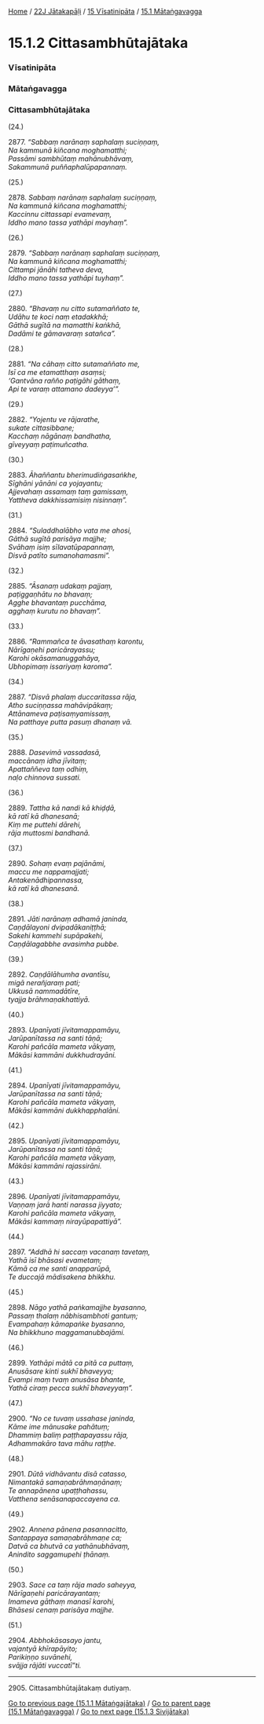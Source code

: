 
[Home](/) / [22J Jātakapāḷi](/tipitaka/22J.md) / [15 Vīsatinipāta](/tipitaka/22J/15.md) / [15.1 Mātaṅgavagga](/tipitaka/22J/15/15.1.md)

# 15.1.2 Cittasambhūtajātaka

### Vīsatinipāta

### Mātaṅgavagga

### Cittasambhūtajātaka

(24.)

2877\. _“Sabbaṃ narānaṃ saphalaṃ suciṇṇaṃ,_  
_Na kammunā kiñcana moghamatthi;_  
_Passāmi sambhūtaṃ mahānubhāvaṃ,_  
_Sakammunā puññaphalūpapannaṃ._  


(25.)

2878\. _Sabbaṃ narānaṃ saphalaṃ suciṇṇaṃ,_  
_Na kammunā kiñcana moghamatthi;_  
_Kaccinnu cittassapi evamevaṃ,_  
_Iddho mano tassa yathāpi mayhaṃ”._  


(26.)

2879\. _“Sabbaṃ narānaṃ saphalaṃ suciṇṇaṃ,_  
_Na kammunā kiñcana moghamatthi;_  
_Cittampi jānāhi tatheva deva,_  
_Iddho mano tassa yathāpi tuyhaṃ”._  


(27.)

2880\. _“Bhavaṃ nu citto sutamaññato te,_  
_Udāhu te koci naṃ etadakkhā;_  
_Gāthā sugītā na mamatthi kaṅkhā,_  
_Dadāmi te gāmavaraṃ satañca”._  


(28.)

2881\. _“Na cāhaṃ citto sutamaññato me,_  
_Isī ca me etamatthaṃ asaṃsi;_  
_‘Gantvāna rañño paṭigāhi gāthaṃ,_  
_Api te varaṃ attamano dadeyya’”._  


(29.)

2882\. _“Yojentu ve rājarathe,_  
_sukate cittasibbane;_  
_Kacchaṃ nāgānaṃ bandhatha,_  
_gīveyyaṃ paṭimuñcatha._  


(30.)

2883\. _Āhaññantu bherimudiṅgasaṅkhe,_  
_Sīghāni yānāni ca yojayantu;_  
_Ajjevahaṃ assamaṃ taṃ gamissaṃ,_  
_Yattheva dakkhissamisiṃ nisinnaṃ”._  


(31.)

2884\. _“Suladdhalābho vata me ahosi,_  
_Gāthā sugītā parisāya majjhe;_  
_Svāhaṃ isiṃ sīlavatūpapannaṃ,_  
_Disvā patīto sumanohamasmi”._  


(32.)

2885\. _“Āsanaṃ udakaṃ pajjaṃ,_  
_paṭiggaṇhātu no bhavaṃ;_  
_Agghe bhavantaṃ pucchāma,_  
_agghaṃ kurutu no bhavaṃ”._  


(33.)

2886\. _“Rammañca te āvasathaṃ karontu,_  
_Nārīgaṇehi paricārayassu;_  
_Karohi okāsamanuggahāya,_  
_Ubhopimaṃ issariyaṃ karoma”._  


(34.)

2887\. _“Disvā phalaṃ duccaritassa rāja,_  
_Atho suciṇṇassa mahāvipākaṃ;_  
_Attānameva paṭisaṃyamissaṃ,_  
_Na patthaye putta pasuṃ dhanaṃ vā._  


(35.)

2888\. _Dasevimā vassadasā,_  
_maccānaṃ idha jīvitaṃ;_  
_Apattaññeva taṃ odhiṃ,_  
_naḷo chinnova sussati._  


(36.)

2889\. _Tattha kā nandi kā khiḍḍā,_  
_kā ratī kā dhanesanā;_  
_Kiṃ me puttehi dārehi,_  
_rāja muttosmi bandhanā._  


(37.)

2890\. _Sohaṃ evaṃ pajānāmi,_  
_maccu me nappamajjati;_  
_Antakenādhipannassa,_  
_kā ratī kā dhanesanā._  


(38.)

2891\. _Jāti narānaṃ adhamā janinda,_  
_Caṇḍālayoni dvipadākaniṭṭhā;_  
_Sakehi kammehi supāpakehi,_  
_Caṇḍālagabbhe avasimha pubbe._  


(39.)

2892\. _Caṇḍālāhumha avantīsu,_  
_migā nerañjaraṃ pati;_  
_Ukkusā nammadātīre,_  
_tyajja brāhmaṇakhattiyā._  


(40.)

2893\. _Upanīyati jīvitamappamāyu,_  
_Jarūpanītassa na santi tāṇā;_  
_Karohi pañcāla mameta vākyaṃ,_  
_Mākāsi kammāni dukkhudrayāni._  


(41.)

2894\. _Upanīyati jīvitamappamāyu,_  
_Jarūpanītassa na santi tāṇā;_  
_Karohi pañcāla mameta vākyaṃ,_  
_Mākāsi kammāni dukkhapphalāni._  


(42.)

2895\. _Upanīyati jīvitamappamāyu,_  
_Jarūpanītassa na santi tāṇā;_  
_Karohi pañcāla mameta vākyaṃ,_  
_Mākāsi kammāni rajassirāni._  


(43.)

2896\. _Upanīyati jīvitamappamāyu,_  
_Vaṇṇaṃ jarā hanti narassa jiyyato;_  
_Karohi pañcāla mameta vākyaṃ,_  
_Mākāsi kammaṃ nirayūpapattiyā”._  


(44.)

2897\. _“Addhā hi saccaṃ vacanaṃ tavetaṃ,_  
_Yathā isī bhāsasi evametaṃ;_  
_Kāmā ca me santi anapparūpā,_  
_Te duccajā mādisakena bhikkhu._  


(45.)

2898\. _Nāgo yathā paṅkamajjhe byasanno,_  
_Passaṃ thalaṃ nābhisambhoti gantuṃ;_  
_Evampahaṃ kāmapaṅke byasanno,_  
_Na bhikkhuno maggamanubbajāmi._  


(46.)

2899\. _Yathāpi mātā ca pitā ca puttaṃ,_  
_Anusāsare kinti sukhī bhaveyya;_  
_Evampi maṃ tvaṃ anusāsa bhante,_  
_Yathā ciraṃ pecca sukhī bhaveyyaṃ”._  


(47.)

2900\. _“No ce tuvaṃ ussahase janinda,_  
_Kāme ime mānusake pahātuṃ;_  
_Dhammiṃ baliṃ paṭṭhapayassu rāja,_  
_Adhammakāro tava māhu raṭṭhe._  


(48.)

2901\. _Dūtā vidhāvantu disā catasso,_  
_Nimantakā samaṇabrāhmaṇānaṃ;_  
_Te annapānena upaṭṭhahassu,_  
_Vatthena senāsanapaccayena ca._  


(49.)

2902\. _Annena pānena pasannacitto,_  
_Santappaya samaṇabrāhmaṇe ca;_  
_Datvā ca bhutvā ca yathānubhāvaṃ,_  
_Anindito saggamupehi ṭhānaṃ._  


(50.)

2903\. _Sace ca taṃ rāja mado saheyya,_  
_Nārīgaṇehi paricārayantaṃ;_  
_Imameva gāthaṃ manasī karohi,_  
_Bhāsesi cenaṃ parisāya majjhe._  


(51.)

2904\. _Abbhokāsasayo jantu,_  
_vajantyā khīrapāyito;_  
_Parikiṇṇo suvānehi,_  
_svājja rājāti vuccatī”ti._  


---

2905\. Cittasambhūtajātakaṃ dutiyaṃ.



[Go to previous page (15.1.1 Mātaṅgajātaka)](/tipitaka/22J/15/15.1/15.1.1.md) / [Go to parent page (15.1 Mātaṅgavagga)](/tipitaka/22J/15/15.1.md) / [Go to next page (15.1.3 Sivijātaka)](/tipitaka/22J/15/15.1/15.1.3.md)


